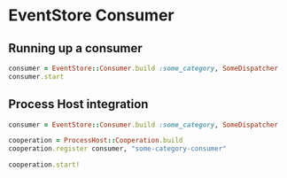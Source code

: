 # EventStore Consumer

## Running up a consumer

```ruby
consumer = EventStore::Consumer.build :some_category, SomeDispatcher
consumer.start
```

## Process Host integration

```ruby
consumer = EventStore::Consumer.build :some_category, SomeDispatcher

cooperation = ProcessHost::Cooperation.build
cooperation.register consumer, "some-category-consumer"

cooperation.start!
```

